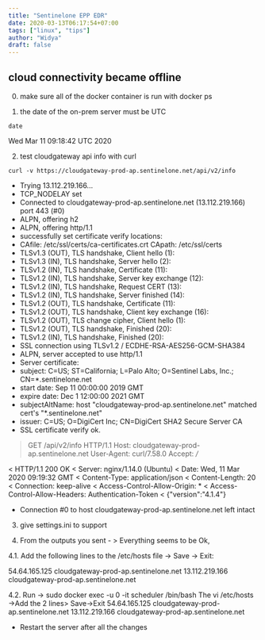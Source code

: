 ```yaml
---
title: "Sentinelone EPP EDR"
date: 2020-03-13T06:17:54+07:00
tags: ["linux", "tips"]
author: "Widya"
draft: false
---
```


## cloud connectivity became offline

0. make sure all of the docker container is run with docker ps

1. the date of the on-prem server must be UTC
```
date
```
Wed Mar 11 09:18:42 UTC 2020

2. test cloudgateway api info with curl
```
curl -v https://cloudgateway-prod-ap.sentinelone.net/api/v2/info
```
* Trying 13.112.219.166...
* TCP_NODELAY set
* Connected to cloudgateway-prod-ap.sentinelone.net (13.112.219.166) port 443 (#0)
* ALPN, offering h2
* ALPN, offering http/1.1
* successfully set certificate verify locations:
* CAfile: /etc/ssl/certs/ca-certificates.crt
CApath: /etc/ssl/certs
* TLSv1.3 (OUT), TLS handshake, Client hello (1):
* TLSv1.3 (IN), TLS handshake, Server hello (2):
* TLSv1.2 (IN), TLS handshake, Certificate (11):
* TLSv1.2 (IN), TLS handshake, Server key exchange (12):
* TLSv1.2 (IN), TLS handshake, Request CERT (13):
* TLSv1.2 (IN), TLS handshake, Server finished (14):
* TLSv1.2 (OUT), TLS handshake, Certificate (11):
* TLSv1.2 (OUT), TLS handshake, Client key exchange (16):
* TLSv1.2 (OUT), TLS change cipher, Client hello (1):
* TLSv1.2 (OUT), TLS handshake, Finished (20):
* TLSv1.2 (IN), TLS handshake, Finished (20):
* SSL connection using TLSv1.2 / ECDHE-RSA-AES256-GCM-SHA384
* ALPN, server accepted to use http/1.1
* Server certificate:
* subject: C=US; ST=California; L=Palo Alto; O=Sentinel Labs, Inc.; CN=*.sentinelone.net
* start date: Sep 11 00:00:00 2019 GMT
* expire date: Dec 1 12:00:00 2021 GMT
* subjectAltName: host "cloudgateway-prod-ap.sentinelone.net" matched cert's "*.sentinelone.net"
* issuer: C=US; O=DigiCert Inc; CN=DigiCert SHA2 Secure Server CA
* SSL certificate verify ok.
> GET /api/v2/info HTTP/1.1
> Host: cloudgateway-prod-ap.sentinelone.net
> User-Agent: curl/7.58.0
> Accept: */*
>
< HTTP/1.1 200 OK
< Server: nginx/1.14.0 (Ubuntu)
< Date: Wed, 11 Mar 2020 09:19:32 GMT
< Content-Type: application/json
< Content-Length: 20
< Connection: keep-alive
< Access-Control-Allow-Origin: *
< Access-Control-Allow-Headers: Authentication-Token
<
{"version":"4.1.4"}
* Connection #0 to host cloudgateway-prod-ap.sentinelone.net left intact

3. give settings.ini to support

4. From the outputs you sent - > Everything seems to be Ok,

4.1. Add the following lines to the /etc/hosts file -> Save -> Exit:

54.64.165.125 cloudgateway-prod-ap.sentinelone.net
13.112.219.166 cloudgateway-prod-ap.sentinelone.net

4.2. Run -> sudo docker exec -u 0 -it scheduler /bin/bash
The vi /etc/hosts ->Add the 2 lines> Save->Exit
54.64.165.125 cloudgateway-prod-ap.sentinelone.net
13.112.219.166 cloudgateway-prod-ap.sentinelone.net

- Restart the server after all the changes
